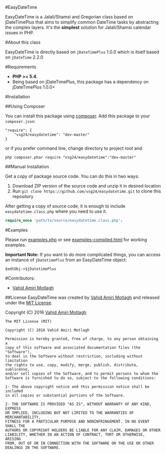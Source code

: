 #EasyDateTime

EasyDateTime is a Jalali/Shamsi and Gregorian class based on jDateTimePlus that aims to simplify common DateTime tasks by abstracting the complex layers. It's the **simplest** solution for Jalali/Shamsi calendar issues in PHP.

#About this class

EasyDateTime is directly based on `jDateTimePlus` 1.0.0 which is itself based on `jDateTime` 2.2.0

#Requirements

* **PHP >= 5.4**.
* Being based on jDateTimePlus, this package has a dependency on jDateTimePlus 1.0.0+

#Installation

##Using Composer

You can install this package using [composer](https://getcomposer.org). Add this package to your `composer.json`:  

```
"require": {
	"vsg24/easydatetime": "dev-master"
}
```

or if you prefer command line, change directory to project root and:

```
php composer.phar require "vsg24/easydatetime":"dev-master"
```

##Manual Installation

Get a copy of package source code. You can do this in two ways:

1. Download ZIP version of the source code and unzip it in desired location  
2. Run `git clone https://github.com/vsg24/easydatetime.git` to clone this repository

After getting a copy of source code, it is enough to include `easydatetime.class.php` where you need to use it.

```php
require_once 'path/to/source/easydatetime.class.php';
```

#Examples

Please run [examples.php](examples.php) or see [examples-compiled.html](examples-compiled.html) for working examples.

**Important Note:**
If you want to do more complicated things, you can access an instance of `jDatetimePlus` from an EasyDateTime object:

  `$edtObj->$jDatetimePlus`

#Contributors:
- [Vahid Amiri Motlagh](http://atvsg.com)

##License
EasyDateTime was created by [Vahid Amiri Motlagh](http://atvsg.com) and released under the [MIT License](http://opensource.org/licenses/mit-license.php).

Copyright (C) 2016 [Vahid Amiri Motlagh](http://atvsg.com)
  


    The MIT License (MIT)
    
    Copyright (C) 2016 Vahid Amiri Motlagh

    Permission is hereby granted, free of charge, to any person obtaining a
    copy of this software and associated documentation files (the "Software"),
    to deal in the Software without restriction, including without limitation
    the rights to use, copy, modify, merge, publish, distribute, sublicense,
    and/or sell copies of the Software, and to permit persons to whom the
    Software is furnished to do so, subject to the following conditions:

    1- The above copyright notice and this permission notice shall be included
    in all copies or substantial portions of the Software.
    
    2- THE SOFTWARE IS PROVIDED "AS IS", WITHOUT WARRANTY OF ANY KIND, EXPRESS
    OR IMPLIED, INCLUDING BUT NOT LIMITED TO THE WARRANTIES OF MERCHANTABILITY,
    FITNESS FOR A PARTICULAR PURPOSE AND NONINFRINGEMENT. IN NO EVENT SHALL THE
    AUTHORS OR COPYRIGHT HOLDERS BE LIABLE FOR ANY CLAIM, DAMAGES OR OTHER
    LIABILITY, WHETHER IN AN ACTION OF CONTRACT, TORT OR OTHERWISE, ARISING
    FROM, OUT OF OR IN CONNECTION WITH THE SOFTWARE OR THE USE OR OTHER
    DEALINGS IN THE SOFTWARE.
